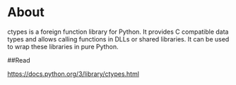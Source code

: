 # About
ctypes is a foreign function library for Python. It provides C compatible data types and allows calling functions in DLLs or shared libraries. It can be used to wrap these libraries in pure Python.

##Read

https://docs.python.org/3/library/ctypes.html
